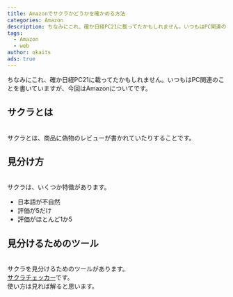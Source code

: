 ```yaml
---
title: Amazonでサクラかどうかを確かめる方法
categories: Amazon
description: ちなみにこれ、確か日経PC21に載ってたかもしれません。いつもはPC関連のことを書いていますが、今回はAmazonについてです。
tags:
  - Amazon
  - web
author: okaits
ads: true
---
```

<div class="adservice-pc"></div>
ちなみにこれ、確か日経PC21に載ってたかもしれません。いつもはPC関連のことを書いていますが、今回はAmazonについてです。<br>

<h2>サクラとは</h1>
<br>
サクラとは、商品に偽物のレビューが書かれていたりすることです。<br>
<h2>見分け方</h2>
<br>
サクラは、いくつか特徴があります。<br>
<ul>
<li>日本語が不自然<br></li>
<li>評価が5だけ<br></li>
<li>評価がほとんど1か5<br></li>
</ul>
<h2>見分けるためのツール</h2>
<br>
サクラを見分けるためのツールがあります。<br>
<a href="https://sakura-checker.jp/">サクラチェッカー</a>です。<br>
使い方は見れば解ると思います。<br>
<div class="adservice-pc adservice-sp"></div>